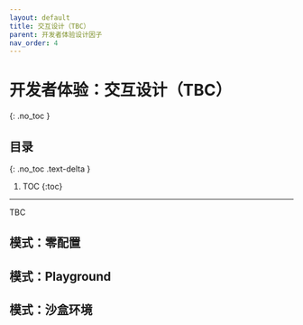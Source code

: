 ```yaml
---
layout: default
title: 交互设计（TBC）
parent: 开发者体验设计因子
nav_order: 4
---
```


# 开发者体验：交互设计（TBC）
{: .no_toc }

## 目录
{: .no_toc .text-delta }

1. TOC
{:toc}

---

TBC


## 模式：零配置

## 模式：Playground

## 模式：沙盒环境

